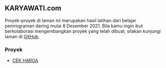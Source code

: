 ## KARYAWATI.com

Proyek-proyek di laman ini merupakan hasil latihan dari belajar pemrograman daring mulai 8 Desember 2021. 
Bila kamu ingin ikut berkolaborasi mengembangkan proyek yang telah dibuat, silakan kunjungi laman di <a href="https://github.com/karyawati/">GitHub</a>.

### Proyek 
- <a href="cek.karyawati.com">CEK HARGA</a> 

